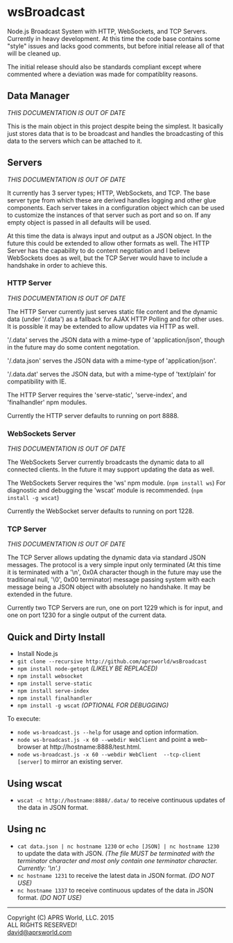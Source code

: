 # wsBroadcast

Node.js Broadcast System with HTTP, WebSockets, and TCP Servers.  Currently in heavy development.  At this time the code base contains some "style" issues and lacks good comments, but before initial release all of that will be cleaned up.

The initial release should also be standards compliant except where commented where a deviation was made for compatiblity reasons.

## Data Manager

_THIS DOCUMENTATION IS OUT OF DATE_

This is the main object in this project despite being the simplest.  It basically just stores data that is to be broadcast and handles the broadcasting of this data to the servers which can be attached to it.

## Servers

_THIS DOCUMENTATION IS OUT OF DATE_

It currently has 3 server types; HTTP, WebSockets, and TCP.  The base server type from which these are derived handles logging and other glue components.  Each server takes in a configuration object which can be used to customize the instances of that server such as port and so on.  If any empty object is passed in all defaults will be used.

At this time the data is always input and output as a JSON object.  In the future this could be extended to allow other formats as well.  The HTTP Server has the capability to do content negotiation and I believe WebSockets does as well, but the TCP Server would have to include a handshake in order to achieve this.

### HTTP Server

_THIS DOCUMENTATION IS OUT OF DATE_

The HTTP Server currently just serves static file content and the dynamic data (under '/.data') as a fallback for AJAX HTTP Polling and for other uses.  It is possible it may be extended to allow updates via HTTP as well.

'/.data' serves the JSON data with a mime-type of 'application/json', though in the future may do some content negotation.

'/.data.json' serves the JSON data with a mime-type of 'application/json'.

'/.data.dat' serves the JSON data, but with a mime-type of 'text/plain' for compatibility with IE.

The HTTP Server requires the 'serve-static', 'serve-index', and 'finalhandler' npm modules.

Currently the HTTP server defaults to running on port 8888.

### WebSockets Server

_THIS DOCUMENTATION IS OUT OF DATE_

The WebSockets Server currently broadcasts the dynamic data to all connected clients.  In the future it may support updating the data as well.

The WebSockets Server requires the 'ws' npm module.  (`npm install ws`)
For diagnostic and debugging the 'wscat' module is recommended.  (`npm install -g wscat`)

Currently the WebSocket server defaults to running on port 1228.

### TCP Server

_THIS DOCUMENTATION IS OUT OF DATE_

The TCP Server allows updating the dynamic data via standard JSON messages.  The protocol is a very simple input only terminated (At this time it is terminated with a '\n', 0x0A character though in the future may use the traditional null, '\0', 0x00 terminator) message passing system with each message being a JSON object with absolutely no handshake.  It may be extended in the future.

Currently two TCP Servers are run, one on port 1229 which is for input, and one on port 1230 for a single output of the current data.

## Quick and Dirty Install

* Install Node.js
* `git clone --recursive http://github.com/aprsworld/wsBroadcast`
* `npm install node-getopt` _(LIKELY BE REPLACED)_
* `npm install websocket`
* `npm install serve-static`
* `npm install serve-index`
* `npm install finalhandler`
* `npm install -g wscat` _(OPTIONAL FOR DEBUGGING)_

To execute:

* `node ws-broadcast.js --help` for usage and option information.
* `node ws-broadcast.js -x 60 --webdir WebClient` and point a web-browser at http://hostname:8888/test.html.
* `node ws-broadcast.js -x 60 --webdir WebClient  --tcp-client [server]` to mirror an existing server.

## Using wscat
* `wscat -c http://hostname:8888/.data/` to receive continuous updates of the data in JSON format.

## Using nc
* `cat data.json | nc hostname 1230` or `echo [JSON] | nc hostname 1230` to update the data with JSON. *(The file MUST be terminated with the terminator character and most only contain one terminator character.  Currently: '\n'.)*
* `nc hostname 1231` to receive the latest data in JSON format. _(DO NOT USE)_
* `nc hostname 1337` to receive continuous updates of the data in JSON format. _(DO NOT USE)_

---
Copyright (C) APRS World, LLC. 2015  
ALL RIGHTS RESERVED!  
david@aprsworld.com
